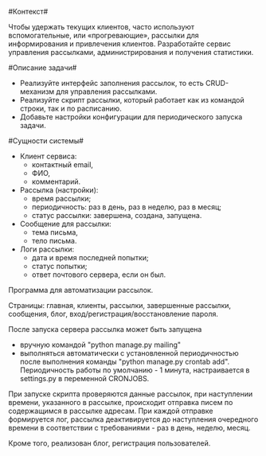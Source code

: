 #Контекст#

Чтобы удержать текущих клиентов, часто используют вспомогательные, или «прогревающие», рассылки для информирования и привлечения клиентов.
Разработайте сервис управления рассылками, администрирования и получения статистики.

#Описание задачи#

- Реализуйте интерфейс заполнения рассылок, то есть CRUD-механизм для управления рассылками.
- Реализуйте скрипт рассылки, который работает как из командой строки, так и по расписанию.
- Добавьте настройки конфигурации для периодического запуска задачи.

#Сущности системы#

- Клиент сервиса:
  - контактный email,
  - ФИО,
  - комментарий.
- Рассылка (настройки):
  - время рассылки;
  - периодичность: раз в день, раз в неделю, раз в месяц;
  - статус рассылки: завершена, создана, запущена.
- Сообщение для рассылки:
  - тема письма,
  - тело письма.
- Логи рассылки:
  - дата и время последней попытки;
  - статус попытки;
  - ответ почтового сервера, если он был.


Программа для автоматизации рассылок.

Страницы: главная, клиенты, рассылки, завершенные рассылки, сообщения, блог, вход/регистрация/восстановление пароля.

После запуска сервера рассылка может быть запущена
- вручную командой "python manage.py mailing"
- выполняться автоматически с установленной периодичностью после выполнения команды "python manage.py crontab add".
  Периодичность работы по умолчанию - 1 минута, настраивается в settings.py в переменной CRONJOBS.

При запуске скрипта проверяются данные рассылок, при наступлении времени, указанного в рассылке,
происходит отправка писем по содержащимся в рассылке адресам. При каждой отправке формируется лог, 
рассылка деактивируется до наступления очередного времени в соответствии с требованиями - раз в день, неделю, месяц.

Кроме того, реализован блог, регистрация пользователей.
